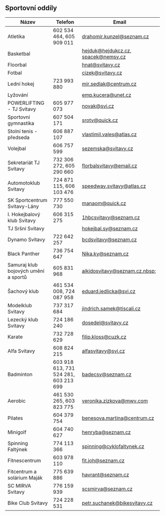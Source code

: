## Sportovní oddíly

| Název                                | Telefon                               | Email                               |
| ------------------------------------ | ------------------------------------- | ----------------------------------- |
| Atletika                             | 602 534 464, 605 909 011              | drahomir.kunzel@seznam.cz           |
| Basketbal                            |                                       | hejduk@hejdukcz.cz, spacek@nemsy.cz |
| Floorbal                             |                                       | hnat@svitavy.cz                     |
| Fotbal                               |                                       | cizek@svitavy.cz                    |
| Lední hokej                          | 723 993 880                           | mir.sedlak@centrum.cz               |
| Lyžování                             |                                       | emp.kucera@unet.cz                  |
| POWERLIFTING - TJ Svitavy            | 605 977 073                           | novak@svi.cz                        |
| Sportovní gymnastika                 | 607 504 171                           | srotv@quick.cz                      |
| Stolní tenis - předseda              | 606 887 107                           | vlastimil.vales@atlas.cz            |
| Volejbal                             | 606 757 599                           | sezemska@svitavy.cz                 |
| Sekretariát TJ Svitavy               | 732 306 272, 605 290 660              | florbalsvitavy@email.cz             |
| Automotoklub Svitavy                 | 724 871 115, 606 103 476              | speedway.svitavy@atlas.cz           |
| SK Sportcentrum Svitavy-Lány         | 777 550 730                           | manaom@quick.cz                     |
| I. Hokejbalový klub Svitavy          | 606 315 275                           | 1hbcsvitavy@seznam.cz               |
| TJ Sršni Svitavy                     |                                       | hokejbal.sy@seznam.cz               |
| Dynamo Svitavy                       | 722 642 257                           | bcdsvitavy@seznam.cz                |
| Black Panther                        | 736 754 647                           | Nika.ky@seznam.cz                   |
| Samuraj klub bojových umění a sportů | 605 831 968                           | aikidosvitavy@seznam.cz.nbsp;       |
| Šachový klub                         | 461 534 008, 724 087 958              | eduard.jedlicka@svi.cz              |
| Modelklub Svitavy                    | 737 317 684                           | jindrich.samek@tiscali.cz           |
| Lezecký klub Svitavy                 | 724 186 240                           | dosedel@svitavy.cz                  |
| Karate                               | 732 728 629                           | filip.kloss@cuzk.cz                 |
| Alfa Svitavy                         | 608 824 215                           | alfasvitavy@svi.cz                  |
| Badminton                            | 603 918 613, 731 524 281, 603 213 699 | badecsy@seznam.cz                   |
| Aerobic                              | 461 530 265, 603 823 775              | veronika.zizkova@mwv.com            |
| Pilates                              | 604 379 754                           | benesova.martina@centrum.cz         |
| Minigolf                             | 604 740 627                           | henryba@seznam.cz                   |
| Spinning Faltýnek                    | 774 113 366                           | spinning@cyklofaltynek.cz           |
| Fitnescentrum                        | 603 978 110                           | fit.joh@seznam.cz                   |
| Fitcentrum a solárium Maják          | 775 639 886                           | havrant@seznam.cz                   |
| SC MIRVA Svitavy                     | 776 159 939                           | scsmirva@seznam.cz                  |
| Bike Club Svitavy                    | 724 228 531                           | petr.suchanek@bikesvitavy.cz        |